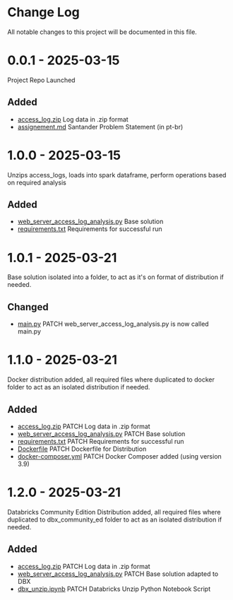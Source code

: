 # Change Log

All notable changes to this project will be documented in this file.


# 0.0.1 - 2025-03-15

Project Repo Launched

## Added

* [access_log.zip](access_log.zip) Log data in .zip format
* [assignement.md](assignement.md) Santander Problem Statement (in pt-br)


# 1.0.0 - 2025-03-15

Unzips access_logs, loads into spark dataframe, perform operations based on required analysis

## Added

* [web_server_access_log_analysis.py](web_server_access_log_analysis.py) Base solution
* [requirements.txt](requirements.txt) Requirements for successful run


# 1.0.1 - 2025-03-21

Base solution isolated into a folder, to act as it's on format of distribution if needed.

## Changed

* [main.py](main.py) PATCH web_server_access_log_analysis.py is now called main.py


# 1.1.0 - 2025-03-21

Docker distribution added, all required files where duplicated to docker folder to act as an isolated distribution if needed.

## Added

* [access_log.zip](/docker/access_log.zip) PATCH Log data in .zip format
* [web_server_access_log_analysis.py](/docker/web_server_access_log_analysis.py) PATCH Base solution
* [requirements.txt](/docker/requirements.txt) PATCH Requirements for successful run
* [Dockerfile](/docker/Dockerfile) PATCH Dockerfile for Distribution
* [docker-composer.yml](/docker/docker-composer.yml) PATCH Docker Composer added (using version 3.9)


# 1.2.0 - 2025-03-21

Databricks Community Edition Distribution added, all required files where duplicated to dbx_community_ed folder to act as an isolated distribution if needed.

## Added

* [access_log.zip](/dbx_community_ed/access_log.zip) PATCH Log data in .zip format
* [web_server_access_log_analysis.py](/dbx_community_ed/web_server_access_log_analysis.py) PATCH Base solution adapted to DBX
* [dbx_unzip.ipynb](/dbx_community_ed/dbx_unzip.ipynb) PATCH Databricks Unzip Python Notebook Script

